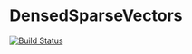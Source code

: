 # DensedSparseVectors

[![Build Status](https://github.com/denius/DensedSparseVectors.jl/actions/workflows/CI.yml/badge.svg?branch=main)](https://github.com/denius/DensedSparseVectors.jl/actions/workflows/CI.yml?query=branch%3Amain)
